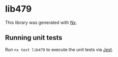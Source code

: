 # lib479

This library was generated with [Nx](https://nx.dev).


## Running unit tests

Run `nx test lib479` to execute the unit tests via [Jest](https://jestjs.io).



